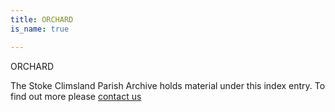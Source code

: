 ```yaml
---
title: ORCHARD
is_name: true

---
```


ORCHARD


The Stoke Climsland Parish Archive holds material under this index entry. To find out more please [contact us](/contact/)
